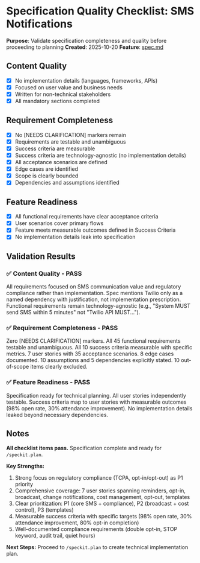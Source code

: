 # Specification Quality Checklist: SMS Notifications

**Purpose**: Validate specification completeness and quality before proceeding to planning
**Created**: 2025-10-20
**Feature**: [spec.md](../spec.md)

## Content Quality

- [x] No implementation details (languages, frameworks, APIs)
- [x] Focused on user value and business needs
- [x] Written for non-technical stakeholders
- [x] All mandatory sections completed

## Requirement Completeness

- [x] No [NEEDS CLARIFICATION] markers remain
- [x] Requirements are testable and unambiguous
- [x] Success criteria are measurable
- [x] Success criteria are technology-agnostic (no implementation details)
- [x] All acceptance scenarios are defined
- [x] Edge cases are identified
- [x] Scope is clearly bounded
- [x] Dependencies and assumptions identified

## Feature Readiness

- [x] All functional requirements have clear acceptance criteria
- [x] User scenarios cover primary flows
- [x] Feature meets measurable outcomes defined in Success Criteria
- [x] No implementation details leak into specification

## Validation Results

### ✅ Content Quality - PASS

All requirements focused on SMS communication value and regulatory compliance rather than implementation. Spec mentions Twilio only as a named dependency with justification, not implementation prescription. Functional requirements remain technology-agnostic (e.g., "System MUST send SMS within 5 minutes" not "Twilio API MUST...").

### ✅ Requirement Completeness - PASS

Zero [NEEDS CLARIFICATION] markers. All 45 functional requirements testable and unambiguous. All 10 success criteria measurable with specific metrics. 7 user stories with 35 acceptance scenarios. 8 edge cases documented. 10 assumptions and 5 dependencies explicitly stated. 10 out-of-scope items clearly excluded.

### ✅ Feature Readiness - PASS

Specification ready for technical planning. All user stories independently testable. Success criteria map to user stories with measurable outcomes (98% open rate, 30% attendance improvement). No implementation details leaked beyond necessary dependencies.

## Notes

**All checklist items pass.** Specification complete and ready for `/speckit.plan`.

**Key Strengths:**
1. Strong focus on regulatory compliance (TCPA, opt-in/opt-out) as P1 priority
2. Comprehensive coverage: 7 user stories spanning reminders, opt-in, broadcast, change notifications, cost management, opt-out, templates
3. Clear prioritization: P1 (core SMS + compliance), P2 (broadcast + cost control), P3 (templates)
4. Measurable success criteria with specific targets (98% open rate, 30% attendance improvement, 80% opt-in completion)
5. Well-documented compliance requirements (double opt-in, STOP keyword, audit trail, quiet hours)

**Next Steps:** Proceed to `/speckit.plan` to create technical implementation plan.

